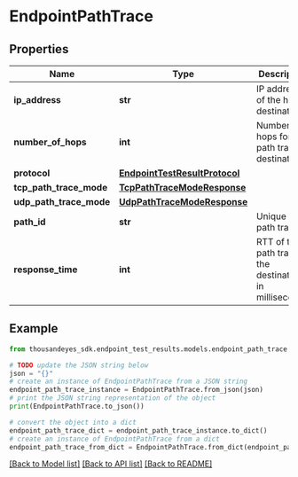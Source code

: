 # EndpointPathTrace


## Properties

Name | Type | Description | Notes
------------ | ------------- | ------------- | -------------
**ip_address** | **str** | IP address of the hop destination. | [optional] [readonly] 
**number_of_hops** | **int** | Number of hops for path trace to destination. | [optional] [readonly] 
**protocol** | [**EndpointTestResultProtocol**](EndpointTestResultProtocol.md) |  | [optional] 
**tcp_path_trace_mode** | [**TcpPathTraceModeResponse**](TcpPathTraceModeResponse.md) |  | [optional] 
**udp_path_trace_mode** | [**UdpPathTraceModeResponse**](UdpPathTraceModeResponse.md) |  | [optional] 
**path_id** | **str** | Unique ID of path trace. | [optional] [readonly] 
**response_time** | **int** | RTT of the path trace to the destination in milliseconds. | [optional] [readonly] 

## Example

```python
from thousandeyes_sdk.endpoint_test_results.models.endpoint_path_trace import EndpointPathTrace

# TODO update the JSON string below
json = "{}"
# create an instance of EndpointPathTrace from a JSON string
endpoint_path_trace_instance = EndpointPathTrace.from_json(json)
# print the JSON string representation of the object
print(EndpointPathTrace.to_json())

# convert the object into a dict
endpoint_path_trace_dict = endpoint_path_trace_instance.to_dict()
# create an instance of EndpointPathTrace from a dict
endpoint_path_trace_from_dict = EndpointPathTrace.from_dict(endpoint_path_trace_dict)
```
[[Back to Model list]](../README.md#documentation-for-models) [[Back to API list]](../README.md#documentation-for-api-endpoints) [[Back to README]](../README.md)


